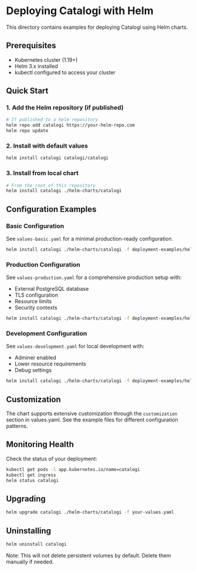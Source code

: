 # Deploying Catalogi with Helm

This directory contains examples for deploying Catalogi using Helm charts.

## Prerequisites

- Kubernetes cluster (1.19+)
- Helm 3.x installed
- kubectl configured to access your cluster

## Quick Start

### 1. Add the Helm repository (if published)

```bash
# If published to a helm repository
helm repo add catalogi https://your-helm-repo.com
helm repo update
```

### 2. Install with default values

```bash
helm install catalogi catalogi/catalogi
```

### 3. Install from local chart

```bash
# From the root of this repository
helm install catalogi ./helm-charts/catalogi
```

## Configuration Examples

### Basic Configuration

See `values-basic.yaml` for a minimal production-ready configuration.

```bash
helm install catalogi ./helm-charts/catalogi -f deployment-examples/helm/values-basic.yaml
```

### Production Configuration

See `values-production.yaml` for a comprehensive production setup with:
- External PostgreSQL database
- TLS configuration
- Resource limits
- Security contexts

```bash
helm install catalogi ./helm-charts/catalogi -f deployment-examples/helm/values-production.yaml
```

### Development Configuration

See `values-development.yaml` for local development with:
- Adminer enabled
- Lower resource requirements
- Debug settings

```bash
helm install catalogi ./helm-charts/catalogi -f deployment-examples/helm/values-development.yaml
```

## Customization

The chart supports extensive customization through the `customization` section in values.yaml. See the example files for different configuration patterns.

## Monitoring Health

Check the status of your deployment:

```bash
kubectl get pods -l app.kubernetes.io/name=catalogi
kubectl get ingress
helm status catalogi
```

## Upgrading

```bash
helm upgrade catalogi ./helm-charts/catalogi -f your-values.yaml
```

## Uninstalling

```bash
helm uninstall catalogi
```

Note: This will not delete persistent volumes by default. Delete them manually if needed.